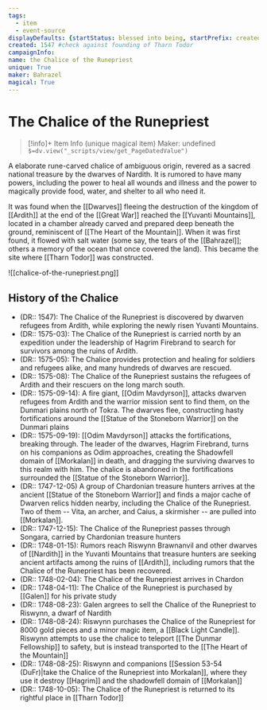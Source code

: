 ```yaml
---
tags:
  - item
  - event-source
displayDefaults: {startStatus: blessed into being, startPrefix: created, endPrefix: destroyed, endStatus: destroyed }
created: 1547 #check against founding of Tharn Todor
campaignInfo: 
name: the Chalice of the Runepriest
unique: True
maker: Bahrazel
magical: True
---
```

# The Chalice of the Runepriest
>[!info]+ Item Info
>(unique magical item)
> Maker: undefined
>`$=dv.view("_scripts/view/get_PageDatedValue")`

A elaborate rune-carved chalice of ambiguous origin, revered as a sacred national treasure by the dwarves of Nardith. It is rumored to have many powers, including the power to heal all wounds and illness and the power to magically provide food, water, and shelter to all who need it. 

It was found when the [[Dwarves]] fleeing the destruction of the kingdom of [[Ardith]] at the end of the [[Great War]] reached the [[Yuvanti Mountains]], located in a chamber already carved and prepared deep beneath the ground, reminiscent of [[The Heart of the Mountain]]. When it was first found, it flowed with salt water (some say, the tears of the [[Bahrazel]]; others a memory of the ocean that once covered the land). This became the site where [[Tharn Todor]] was constructed. 

![[chalice-of-the-runepriest.png]]

## History of the Chalice
- (DR:: 1547): The Chalice of the Runepriest is discovered by dwarven refugees from Ardith, while exploring the newly risen Yuvanti Mountains. 
- (DR:: 1575-03): The Chalice of the Runepriest is carried north by an expedition under the leadership of Hagrim Firebrand to search for survivors among the ruins of Ardith. 
- (DR:: 1575-05): The Chalice provides protection and healing for soldiers and refugees alike, and many hundreds of dwarves are rescued. 
- (DR:: 1575-08): The Chalice of the Runepriest sustains the refugees of Ardith and their rescuers on the long march south.
- (DR:: 1575-09-14): A fire giant, [[Odim Mavdyrson]], attacks dwarven refugees from Ardith and the warrior mission sent to find them, on the Dunmari plains north of Tokra. The dwarves flee, constructing hasty fortifications around the [[Statue of the Stoneborn Warrior]] on the Dunmari plains
- (DR:: 1575-09-19): [[Odim Mavdyrson]] attacks the fortifications, breaking through. The leader of the dwarves, Hagrim Firebrand, turns on his companions as Odim approaches, creating the Shadowfell domain of [[Morkalan]] in death, and dragging the surviving dwarves to this realm with him. The chalice is abandoned in the fortifications surrounded the [[Statue of the Stoneborn Warrior]]. 
- (DR:: 1747-12-05) A group of Chardonian treasure hunters arrives at the ancient [[Statue of the Stoneborn Warrior]] and finds a major cache of Dwarven relics hidden nearby, including the Chalice of the Runepriest. Two of them -- Vita, an archer, and Caius, a skirmisher -- are pulled into [[Morkalan]].
- (DR:: 1747-12-15): The Chalice of the Runepriest passes through Songara, carried by Chardonian treasure hunters 
- (DR:: 1748-01-15): Rumors reach Riswynn Brawnanvil and other dwarves of [[Nardith]] in the Yuvanti Mountains that treasure hunters are seeking ancient artifacts among the ruins of [[Ardith]], including rumors that the Chalice of the Runepriest has been recovered.
- (DR:: 1748-02-04): The Chalice of the Runepriest arrives in Chardon
- (DR:: 1748-04-11): The Chalice of the Runepriest is purchased by [[Galen]] for his private study
- (DR:: 1748-08-23): Galen argrees to sell the Chalice of the Runepriest to Riswynn, a dwarf of Nardith
- (DR:: 1748-08-24): Riswynn purchases the Chalice of the Runepriest for 8000 gold pieces and a minor magic item, a [[Black Light Candle]]. Riswynn attempts to use the chalice to teleport [[The Dunmar Fellowship]] to safety, but is instead transported to the [[The Heart of the Mountain]]
- (DR:: 1748-08-25): Riswynn and companions [[Session 53-54 (DuFr)|take the Chalice of the Runepriest into Morkalan]], where they use it destroy [[Hagrim]] and the shadowfell domain of [[Morkalan]]
- (DR:: 1748-10-05): The Chalice of the Runepriest is returned to its rightful place in [[Tharn Todor]]
